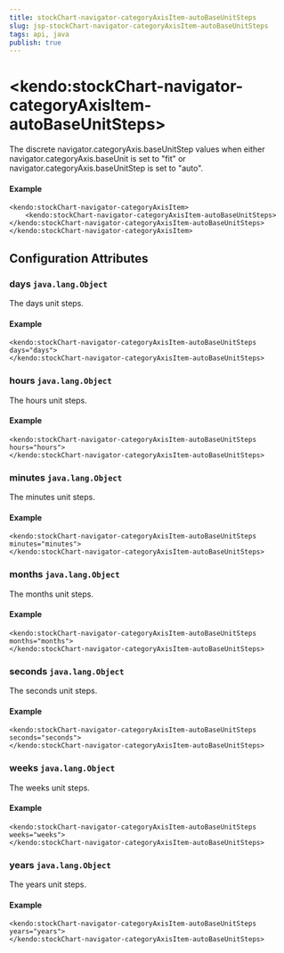 ```yaml
---
title: stockChart-navigator-categoryAxisItem-autoBaseUnitSteps
slug: jsp-stockChart-navigator-categoryAxisItem-autoBaseUnitSteps
tags: api, java
publish: true
---
```


# \<kendo:stockChart-navigator-categoryAxisItem-autoBaseUnitSteps\>

The discrete navigator.categoryAxis.baseUnitStep values when
either navigator.categoryAxis.baseUnit is set to "fit" or
navigator.categoryAxis.baseUnitStep is set to "auto".

#### Example
    <kendo:stockChart-navigator-categoryAxisItem>
        <kendo:stockChart-navigator-categoryAxisItem-autoBaseUnitSteps></kendo:stockChart-navigator-categoryAxisItem-autoBaseUnitSteps>
    </kendo:stockChart-navigator-categoryAxisItem>

## Configuration Attributes

### days `java.lang.Object`

The days unit steps.

#### Example
    <kendo:stockChart-navigator-categoryAxisItem-autoBaseUnitSteps days="days">
    </kendo:stockChart-navigator-categoryAxisItem-autoBaseUnitSteps>

### hours `java.lang.Object`

The hours unit steps.

#### Example
    <kendo:stockChart-navigator-categoryAxisItem-autoBaseUnitSteps hours="hours">
    </kendo:stockChart-navigator-categoryAxisItem-autoBaseUnitSteps>

### minutes `java.lang.Object`

The minutes unit steps.

#### Example
    <kendo:stockChart-navigator-categoryAxisItem-autoBaseUnitSteps minutes="minutes">
    </kendo:stockChart-navigator-categoryAxisItem-autoBaseUnitSteps>

### months `java.lang.Object`

The months unit steps.

#### Example
    <kendo:stockChart-navigator-categoryAxisItem-autoBaseUnitSteps months="months">
    </kendo:stockChart-navigator-categoryAxisItem-autoBaseUnitSteps>

### seconds `java.lang.Object`

The seconds unit steps.

#### Example
    <kendo:stockChart-navigator-categoryAxisItem-autoBaseUnitSteps seconds="seconds">
    </kendo:stockChart-navigator-categoryAxisItem-autoBaseUnitSteps>

### weeks `java.lang.Object`

The weeks unit steps.

#### Example
    <kendo:stockChart-navigator-categoryAxisItem-autoBaseUnitSteps weeks="weeks">
    </kendo:stockChart-navigator-categoryAxisItem-autoBaseUnitSteps>

### years `java.lang.Object`

The years unit steps.

#### Example
    <kendo:stockChart-navigator-categoryAxisItem-autoBaseUnitSteps years="years">
    </kendo:stockChart-navigator-categoryAxisItem-autoBaseUnitSteps>


